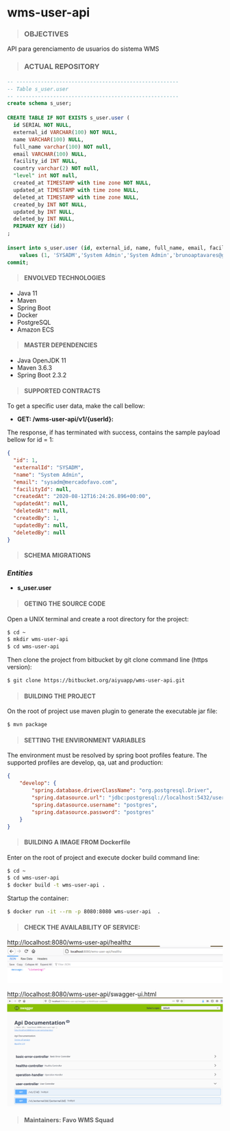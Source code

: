# wms-user-api

> ### OBJECTIVES

 API para gerenciamento de usuarios do sistema WMS

> ### ACTUAL REPOSITORY
```sql
-- -----------------------------------------------------
-- Table s_user.user
-- -----------------------------------------------------
create schema s_user;

CREATE TABLE IF NOT EXISTS s_user.user (
  id SERIAL NOT NULL,
  external_id VARCHAR(100) NOT NULL,
  name VARCHAR(100) NULL,
  full_name varchar(100) NOT null,
  email VARCHAR(100) NULL,
  facility_id INT NULL,
  country varchar(2) NOT null,
  "level" int NOT null,
  created_at TIMESTAMP with time zone NOT NULL,
  updated_at TIMESTAMP with time zone NULL,
  deleted_at TIMESTAMP with time zone NULL,
  created_by INT NOT NULL,
  updated_by INT NULL,
  deleted_by INT NULL,
  PRIMARY KEY (id))
;

insert into s_user.user (id, external_id, name, full_name, email, facility_id, country, "level", created_at, created_by)
    values (1, 'SYSADM','System Admin','System Admin','brunoaptavares@gmail.com',1,'BR',9,current_timestamp, 1);
commit;
```

> #### ENVOLVED TECHNOLOGIES

- Java 11
- Maven
- Spring Boot
- Docker
- PostgreSQL
- Amazon ECS

> #### MASTER DEPENDENCIES

- Java OpenJDK 11
- Maven 3.6.3
- Spring Boot 2.3.2

> #### SUPPORTED CONTRACTS

To get a specific user data, make the call bellow:
- **GET: /wms-user-api/v1/{userId}:**

The response, if has terminated with success, contains the sample payload bellow for id = 1:   
```json
{
  "id": 1,
  "externalId": "SYSADM",
  "name": "System Admin",
  "email": "sysadm@mercadofavo.com",
  "facilityId": null,
  "createdAt": "2020-08-12T16:24:26.896+00:00",
  "updatedAt": null,
  "deletedAt": null,
  "createdBy": 1,
  "updatedBy": null,
  "deletedBy": null
}
```

> #### SCHEMA MIGRATIONS
### *Entities*
- **s_user.user**

> #### GETING THE SOURCE CODE

Open a UNIX terminal and create a root directory for the project:
```sh
$ cd ~
$ mkdir wms-user-api
$ cd wms-user-api
```

Then clone the project from bitbucket by git clone command line (https version):
```sh
$ git clone https://bitbucket.org/aiyuapp/wms-user-api.git
```

> #### BUILDING THE PROJECT

On the root of project use maven plugin to generate the executable jar file:

```sh
$ mvn package
```

> #### SETTING THE ENVIRONMENT VARIABLES

The environment must be resolved by spring boot profiles feature. The supported profiles are develop, qa, uat and production:
```json
{
    "develop": {
        "spring.database.driverClassName": "org.postgresql.Driver",
        "spring.datasource.url": "jdbc:postgresql://localhost:5432/user",
        "spring.datasource.username": "postgres",
        "spring.datasource.password": "postgres"
    }
}
```

> #### BUILDING A IMAGE FROM Dockerfile

Enter on the root of project and execute docker build command line:
```sh
$ cd ~
$ cd wms-user-api
$ docker build -t wms-user-api .
```

Startup the container:
```sh
$ docker run -it --rm -p 8080:8080 wms-user-api  .
```

> #### CHECK THE AVAILABILITY OF SERVICE:

http://localhost:8080/wms-user-api/healthz
![The healthz validation](./images/healthz.png)


http://localhost:8080/wms-user-api/swagger-ui.html
![The healthz validation](./images/swagger-ui.png)


> #### Maintainers: Favo WMS Squad 
